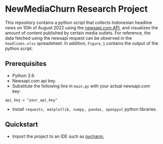 # NewMediaChurn Research Project

This repository contains a python script that collects Indonesian headline news on 10th of August 2022 using the
[newsapi.com API](https://newsapi.org/), and visualizes the amount of content published by certain media outlets.
For reference, the data fetched using the newsapi request can be observed in the `headlines.xlsx` spreadsheet. In addition, `Figure_1`
contains the output of the python script.

## Prerequisites
- Python 3.9.
- Newsapi.com api key.
- Substitute the following line in `main.py` with your actual newsapi.com key:
```
api_key = "your_api_key"
```
- Install `requests, matplotlib, numpy, pandas, openpyxl` python libraries.

## Quickstart
- Import the project to an IDE such as [pycharm](https://www.jetbrains.com/pycharm/),
